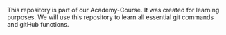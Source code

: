 This repository is part of our Academy-Course.
It was created for learning purposes. 
We will use this repository to learn all essential
git commands and gitHub functions.

